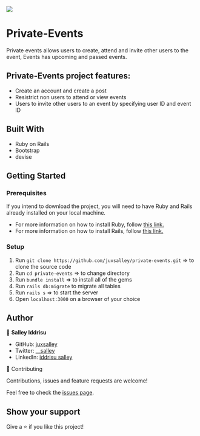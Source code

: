 ![](https://img.shields.io/badge/Microverse-blueviolet)

# Private-Events

Private events allows users to create, attend and invite other users to the event, Events has upcoming and passed events.

## Private-Events project features:

- Create an account and create a post
- Resistrict non users to attend or view events
- Users to invite other users to an event by specifying user ID and event ID

## Built With

- Ruby on Rails
- Bootstrap
- devise

## Getting Started

### Prerequisites

If you intend to download the project, you will need to have Ruby and Rails already installed on your local machine.

- For more information on how to install Ruby, follow [this link.](https://www.ruby-lang.org/en/downloads/)
- For more information on how to install Rails, follow [this link.](https://guides.rubyonrails.org/getting_started.html/)



### Setup

1. Run `git clone https://github.com/juxsalley/private-events.git` => to clone the source code
2. Run `cd private-events` => to change directory
3. Run `bundle install` => to install all of the gems
4. Run `rails db:migrate` to migrate all tables
5. Run `rails s` => to start the server
6. Open `localhost:3000` on a browser of your choice

## Author

👤 **Salley Iddrisu**

- GitHub: [juxsalley](https://github.com/juxsalley)
- Twitter: [__salley](https://twitter.com/__salley)
- LinkedIn: [iddrisu salley](https://www.linkedin.com/in/dev-salley)

🤝 Contributing

Contributions, issues and feature requests are welcome!

Feel free to check the [issues page](https://github.com/juxsalley/private-events/issues).

## Show your support

Give a ⭐️ if you like this project!
